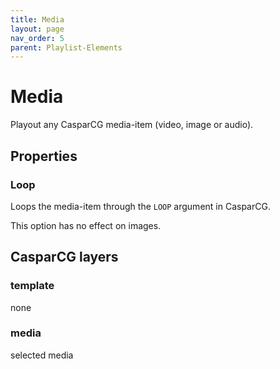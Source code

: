 ```yaml
---
title: Media
layout: page
nav_order: 5
parent: Playlist-Elements
---
```

# Media
Playout any CasparCG media-item (video, image or audio).

## Properties

### Loop
Loops the media-item through the `LOOP` argument in CasparCG.

This option has no effect on images.

## CasparCG layers

### template
none

### media
selected media